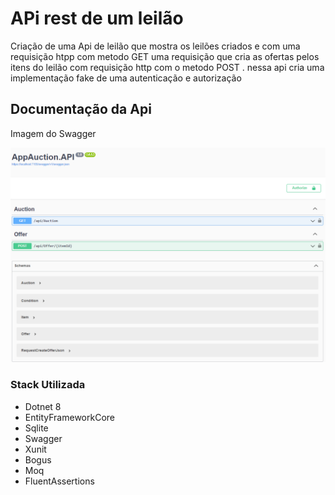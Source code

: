 # APi rest de um leilão

Criação de uma Api de leilão que mostra os leilões criados e com uma requisição htpp com metodo GET uma requisição que cria as ofertas pelos itens do leilão com requisição http com o metodo POST . nessa api cria uma implementação fake de uma autenticação e autorização

## Documentação da Api

Imagem do Swagger

![1707868138210](image/README/1707868138210.png)

### Stack Utilizada

* Dotnet 8
* EntityFrameworkCore
* Sqlite
* Swagger
* Xunit
* Bogus
* Moq
* FluentAssertions
